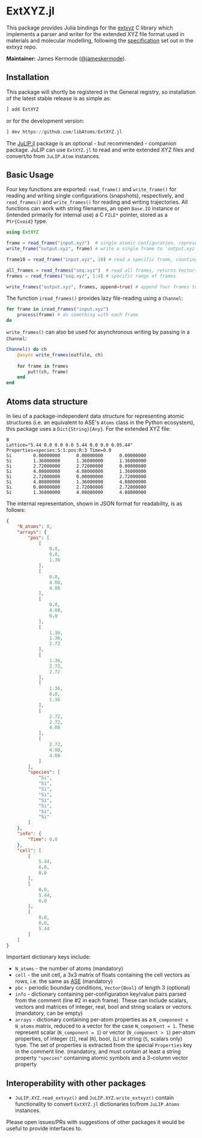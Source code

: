 # ExtXYZ.jl

This package provides Julia bindings for the [extxyz](https://github.com/libAtoms/extxyz) C library which implements a parser and writer for the extended XYZ file format used in materials and molecular modelling, following the [specification](https://github.com/libAtoms/extxyz#extended-xyz-specification-and-parsing-tools) set out in the extxyz repo.

**Maintainer:** James Kermode ([@jameskermode](https://github.com/jameskermode)).

## Installation

This package will shortly be registered in the General registry, so installation of the latest stable release is as simple as:

```julia
] add ExtXYZ
```

or for the development version:

```julia
] dev https://github.com/libAtoms/ExtXYZ.jl
```

The [JuLIP.jl](https://github.com/JuliaMolSim/JuLIP.jl) package is an optional - but recommended - companion package. JuLIP can use `ExtXYZ.jl` to read and write extended XYZ files and convert/to from `JuLIP.Atom` instances.

## Basic Usage

Four key functions are exported: `read_frame()` and `write_frame()` for reading and writing single configurations (snapshots), respectively, and `read_frames()` and `write_frames()` for reading and writing trajectories. All functions can work with string filenames, an open `Base.IO` instance or (intended primarily for internal use) a C `FILE*` pointer, stored as a `Ptr{Cvoid}` type.

```julia
using ExtXYZ

frame = read_frame("input.xyz")  # single atomic configuration, represented as a Dict{String}{Any}
write_frame("output.xyz", frame) # write a single frame to `output.xyz`. 

frame10 = read_frame("input.xyz", 10) # read a specific frame, counting from 1 for first frame in file

all_frames = read_frames("seq.xyz")  # read all frames, returns Vector{Dict{String}{Any}}
frames = read_frames("seq.xyz", 1:4) # specific range of frames

write_frames("output.xyz", frames, append=true) # append four frames to output
```

The function `iread_frames()` provides lazy file-reading using a `Channel`:

```julia
for frame in iread_frames("input.xyz")
    process(frame) # do something with each frame
do
```

`write_frames()` can also be used for asynchronous writing by passing in a `Channel`:

```julia
Channel() do ch
    @async write_frames(outfile, ch)
    
    for frame in frames
        put!(ch, frame)
    end
end
```

## Atoms data structure

In lieu of a package-independent data structure for representing atomic structures (i.e. an equivalent to ASE's `Atoms` class in the Python ecosystem), this package uses a `Dict{String}{Any}`. For the extended XYZ file:

```
8
Lattice="5.44 0.0 0.0 0.0 5.44 0.0 0.0 0.05.44" Properties=species:S:1:pos:R:3 Time=0.0
Si        0.00000000      0.00000000      0.00000000
Si        1.36000000      1.36000000      1.36000000
Si        2.72000000      2.72000000      0.00000000
Si        4.08000000      4.08000000      1.36000000
Si        2.72000000      0.00000000      2.72000000
Si        4.08000000      1.36000000      4.08000000
Si        0.00000000      2.72000000      2.72000000
Si        1.36000000      4.08000000      4.08000000
```

The internal representation, shown in JSON format for readability, is as follows:

```json
{
    "N_atoms": 8,
    "arrays": {
        "pos": [
            [
                0.0,
                0.0,
                1.36
            ],
            [
                0.0,
                4.08,
                4.08
            ],
            [
                0.0,
                4.08,
                0.0
            ],
            [
                1.36,
                1.36,
                2.72
            ],
            [
                1.36,
                2.72,
                2.72
            ],
            [
                1.36,
                0.0,
                1.36
            ],
            [
                2.72,
                2.72,
                4.08
            ],
            [
                2.72,
                4.08,
                4.08
            ]
        ],
        "species": [
            "Si",
            "Si",
            "Si",
            "Si",
            "Si",
            "Si",
            "Si",
            "Si"
        ]
    },
    "info": {
        "Time": 0.0
    },
    "cell": [
        [
            5.44,
            0.0,
            0.0
        ],
        [
            0.0,
            5.44,
            0.0
        ],
        [
            0.0,
            0.0,
            5.44
        ]
    ]
}
```

Important dictionary keys include:

 - `N_atoms` - the number of atoms (mandatory)
 - `cell` - the unit cell, a 3x3 matrix of floats containing the cell vectors as rows, i.e. the same as [ASE](https://wiki.fysik.dtu.dk/ase/ase/cell.html#ase.cell.Cell) (mandatory)
 - `pbc` - periodic boundary conditions, `Vector{Bool}` of length 3 (optional)
 - `info` - dictionary containing per-configuration key/value pairs parsed from the comment (line #2 in each frame). These can include scalars, vectors and matrices of integer, real, bool and string scalars or vectors. (mandatory, can be empty)
 - `arrays` - dictionary containing per-atom properties as a `N_component x N_atoms` matrix, reduced to a vector for the case `N_component = 1`. These represent scalar (`N_component = 1`) or vector (`N_component > 1`) per-atom properties, of integer (`I`), real (`R`), bool, (`L`) or string (`S`, scalars only) type. The set of properties is extracted from the special `Properties` key in the comment line. (mandatory, and must contain at least a string property `"species"` containing atomic symbols and a 3-column vector property

## Interoperability with other packages

- `JuLIP.XYZ.read_extxyz()` and `JuLIP.XYZ.write_extxyz()` contain functionality to convert `ExtXYZ.jl` dictionaries to/from `JuLIP.Atoms` instances.

Please open issues/PRs with suggestions of other packages it would be useful to provide interfaces to.
